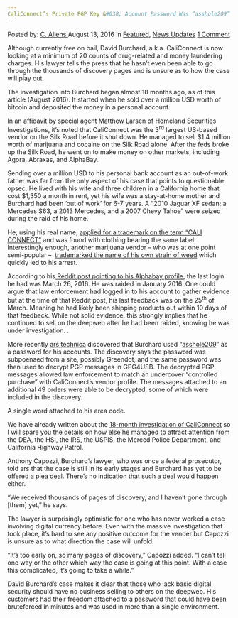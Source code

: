 ```yaml
---
CaliConnect’s Private PGP Key &#038; Account Password Was “asshole209”
---
```

<article class="post-listing post-15085 post type-post status-publish format-standard has-post-thumbnail hentry category-deepdot-news category-news-updates tag-account tag-asshole209 tag-caliconnects tag-key tag-password tag-pgp tag-private">
    <div class="post-inner">
    <p class="post-meta">
    <span>Posted by: <a href="https://www.deepdotweb.com/author/caliens/" title="">C. Aliens </a></span>
    <span>August 13, 2016</span>
    <span>in <a href="https://www.deepdotweb.com/category/deepdot-news/" rel="category tag">Featured</a>, <a href="https://www.deepdotweb.com/category/news-updates/" rel="category tag">News Updates</a></span>
    <span><a href="https://www.deepdotweb.com/2016/08/13/caliconnects-private-pgp-key-account-password-asshole209/#comments">1 Comment</a></span>
    </p>
    <div class="clear"></div>
    <div class="entry">
    <p>Although currently free on bail, David Burchard, a.k.a. CaliConnect is now looking at a minimum of 20 counts of drug-related and money laundering charges. His lawyer tells the press that he hasn’t even been able to go through the thousands of discovery pages and is unsure as to how the case will play out.</p>
    <p>The investigation into Burchard began almost 18 months ago, as of this article (August 2016). It started when he sold over a million USD worth of bitcoin and deposited the money in a personal account.</p>
    <p>In an <a href="http://www.documentcloud.org/documents/2993715-US-v-Burchard.html">affidavit</a> by special agent Matthew Larsen of Homeland Securities Investigations, it’s noted that CaliConnect was the 3<sup>rd</sup> largest US-based vendor on the Silk Road before it shut down. He managed to sell $1.4 million worth of marijuana and cocaine on the Silk Road alone. After the feds broke up the Silk Road, he went on to make money on other markets, including Agora, Abraxas, and AlphaBay.</p>
    <p>Sending over a million USD to his personal bank account as an out-of-work father was far from the only aspect of his case that points to questionable opsec. He lived with his wife and three children in a California home that cost $1,350 a month in rent, yet his wife was a stay-at-home mother and Burchard had been ‘out of work’ for 6-7 years. A “2010 Jaguar XF sedan; a Mercedes S63, a 2013 Mercedes, and a 2007 Chevy Tahoe” were seized during the raid of his home.</p>
    <p>He, using his real name, <a href="https://www.documentcloud.org/documents/3006336-Cali-Connect-trademark.html">applied for a trademark on the term “CALI CONNECT”</a> and was found with clothing bearing the same label. Interestingly enough, another marijuana vendor – who was at one point semi-popular –  <a href="https://trademarks.justia.com/851/38/chemdog-85138675.html">trademarked the name of his own strain of weed</a> which quickly led to his arrest.</p>
    <p>According to his<a href="https://www.reddit.com/r/DarkNetMarkets/comments/4d7owe/i_have_an_important_question_about_the/"> Reddit post pointing to his Alphabay profile</a>, the last login he had was March 26, 2016. He was raided in January 2016. One could argue that law enforcement had logged in to his account to gather evidence but at the time of that Reddit post, his last feedback was on the 25<sup>th</sup> of March. Meaning he had likely been shipping products out within 10 days of that feedback. While not solid evidence, this strongly implies that he continued to sell on the deepweb after he had been raided, knowing he was under investigation. .</p>
    <p>More recently <a href="http://arstechnica.com/tech-policy/2016/08/if-youre-an-alleged-drug-dealer-dont-use-asshole209-as-a-password/">ars technica</a> discovered that Burchard used “<a href="http://www.documentcloud.org/documents/2993715-US-v-Burchard.html#document/p26/a307934">asshole209</a>” as a password for his accounts. The discovery says the password was subpoenaed from a site, possibly Greendot, and the same password was then used to decrypt PGP messages in GPG4USB. The decrypted PGP messages allowed law enforcement to match an undercover “controlled purchase” with CaliConnect’s vendor profile. The messages attached to an additional 49 orders were able to be decrypted, some of which were included in the discovery.</p>
    <p>A single word attached to his area code.</p>
    <p>We have already written about the <a href="https://www.deepdotweb.com/2016/03/30/timeline-darknet-market-vendor-caliconnect-got-arrested/">18-month investigation of CaliConnect</a> so I will spare you the details on how else he managed to attract attention from the DEA, the HSI, the IRS, the USPIS, the Merced Police Department, and California Highway Patrol.</p>
    <p>Anthony Capozzi, Burchard’s lawyer, who was once a federal prosecutor, told ars that the case is still in its early stages and Burchard has yet to be offered a plea deal. There’s no indication that such a deal would happen either.</p>
    <p>“We received thousands of pages of discovery, and I haven’t gone through [them] yet,” he says.</p>
    <p>The lawyer is surprisingly optimistic for one who has never worked a case involving digital currency before. Even with the massive investigation that took place, it’s hard to see any positive outcome for the vender but Capozzi is unsure as to what direction the case will unfold.</p>
    <p>“It’s too early on, so many pages of discovery,” Capozzi added. “I can’t tell one way or the other which way the case is going at this point. With a case this complicated, it’s going to take a while.”</p>
    <p>David Burchard’s case makes it clear that those who lack basic digital security should have no business selling to others on the deepweb. His customers had their freedom attached to a password that could have been bruteforced in minutes and was used in more than a single environment.</p>
    </div>
    <span style="display:none"><a href="https://www.deepdotweb.com/tag/account/" rel="tag">account</a> <a href="https://www.deepdotweb.com/tag/asshole209/" rel="tag">asshole209</a> <a href="https://www.deepdotweb.com/tag/caliconnects/" rel="tag">caliconnects</a> <a href="https://www.deepdotweb.com/tag/key/" rel="tag">key</a> <a href="https://www.deepdotweb.com/tag/password/" rel="tag">password</a> <a href="https://www.deepdotweb.com/tag/pgp/" rel="tag">pgp</a> <a href="https://www.deepdotweb.com/tag/private/" rel="tag">private</a></span> <span style="display:none" class="updated">2016-08-13</span>
    <div style="display:none" class="vcard author" itemprop="author" itemscope itemtype="http://schema.org/Person"><strong class="fn" itemprop="name"><a href="https://www.deepdotweb.com/author/caliens/" title="Posts by C. Aliens" rel="author">C. Aliens</a></strong></div>
    </div>
</article>

